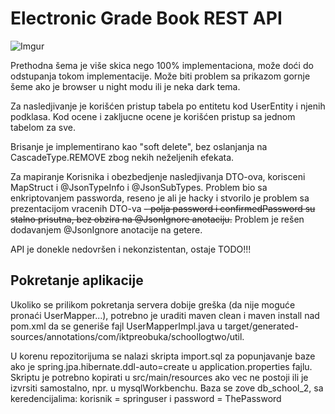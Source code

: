# Electronic Grade Book REST API

![Imgur](https://i.imgur.com/RR9yR89.png)

Prethodna šema je više skica nego 100% implementaciona, može doći do odstupanja tokom implementacije.
Može biti problem sa prikazom gornje šeme ako je browser u night modu ili je neka dark tema.

Za nasledjivanje je korišćen pristup tabela po entitetu kod UserEntity i njenih podklasa.
Kod ocene i zakljucne ocene je korišćen pristup sa jednom tabelom za sve.

Brisanje je implementirano kao "soft delete", bez oslanjanja na CascadeType.REMOVE zbog nekih neželjenih efekata. 

Za mapiranje Korisnika i obezbedjenje nasledjivanja DTO-ova, korisceni MapStruct i @JsonTypeInfo i @JsonSubTypes. Problem bio sa 
enkriptovanjem passworda, reseno je ali je hacky i stvorilo je problem sa prezentacijom vracenih DTO-va
 ~~- polja password i confirmedPassword su stalno prisutna, bez obzira na @JsonIgnore anotaciju.~~
 Problem je rešen dodavanjem @JsonIgnore anotacije na getere.
 
 API je donekle nedovršen i nekonzistentan, ostaje TODO!!!
 
 
 ## Pokretanje aplikacije
 
 Ukoliko se prilikom pokretanja servera dobije greška (da nije moguće pronaći UserMapper...), potrebno je uraditi maven clean i maven install nad   pom.xml da se generiše fajl UserMapperImpl.java u target/generated-sources/annotations/com/iktpreobuka/schoollogtwo/util.
 
 U korenu repozitorijuma se nalazi skripta import.sql za popunjavanje baze ako je spring.jpa.hibernate.ddl-auto=create u application.properties fajlu. Skriptu je potrebno kopirati u src/main/resources ako vec ne postoji ili je izvrsiti samostalno, npr. u mysqlWorkbenchu.
 Baza se zove db_school_2, sa keredencijalima: korisnik = springuser i password = ThePassword 

